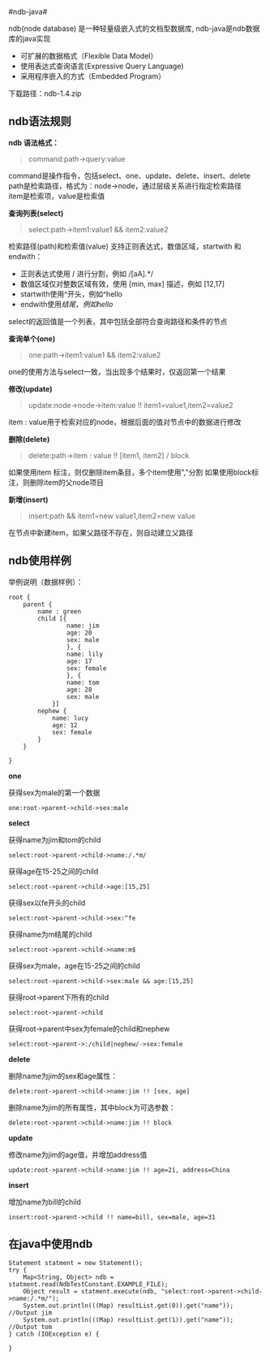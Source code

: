 #ndb-java#

ndb(node database) 是一种轻量级嵌入式的文档型数据库, ndb-java是ndb数据库的java实现 

- 可扩展的数据格式（Flexible Data Model）
- 使用表达式查询语言(Expressive Query Language)
- 采用程序嵌入的方式（Embedded Program）

下载路径：ndb-1.4.zip

## ndb语法规则 ##

**ndb 语法格式：**
> command:path->query:value

command是操作指令，包括select、one、update、delete、insert、delete<br/>
path是检索路径，格式为：node->node，通过层级关系进行指定检索路径<br/>
item是检索项，value是检索值

**查询列表(select)**
> select:path->item1:value1 && item2:value2

检索路径(path)和检索值(value) 支持正则表达式，数值区域，startwith 和 endwith：

- 正则表达式使用 / 进行分割，例如 /[aA].*/
- 数值区域仅对整数区域有效，使用 [min, max] 描述，例如 [12,17]
- startwith使用^开头，例如^hello
- endwith使用$结尾，例如hello$

select的返回值是一个列表，其中包括全部符合查询路径和条件的节点

**查询单个(one)**
> one:path->item1:value1 && item2:value2

one的使用方法与select一致，当出现多个结果时，仅返回第一个结果

**修改(update)**
> update:node->node->item:value !! item1=value1,item2=value2

item : value用于检索对应的node，根据后面的值对节点中的数据进行修改

**删除(delete)**
> delete:path->item : value !! [item1, item2] / block

如果使用item 标注，则仅删除item条目，多个item使用","分割
如果使用block标注，则删除item的父node项目

**新增(insert)**
> insert:path && item1=new value1,item2=new value

在节点中新建item，如果父路径不存在，则自动建立父路径


## ndb使用样例 ##

举例说明（数据样例）：

    root {
    	parent {
			name : green
    		child [{
    				name: jim
    				age: 20
    				sex: male
    				}, {
    				name: lily
    				age: 17
    				sex: female
    				}, {
    				name: tom
    				age: 28
    				sex: male
    			}]
			nephew {
				name: lucy
				age: 12
				sex: female
			}
    	}
		
    }


**one**

获得sex为male的第一个数据

	one:root->parent->child->sex:male

**select**

获得name为jim和tom的child

	select:root->parent->child->name:/.*m/

获得age在15-25之间的child

	select:root->parent->child->age:[15,25]  

获得sex以fe开头的child

	select:root->parent->child->sex:^fe
 
获得name为m结尾的child  

	select:root->parent->child->name:m$  

获得sex为male，age在15-25之间的child

	select:root->parent->child->sex:male && age:[15,25] 

获得root->parent下所有的child  

	select:root->parent->child   

获得root->parent中sex为female的child和nephew  

	select:root->parent->:/child|nephew/->sex:female 

**delete**

删除name为jim的sex和age属性：

	delete:root->parent->child->name:jim !! [sex, age]  

删除name为jim的所有属性，其中block为可选参数：

	delete:root->parent->child->name:jim !! block 

**update**

修改name为jim的age值，并增加address值
	
	update:root->parent->child->name:jim !! age=21, address=China 

**insert**

增加name为bill的child

	insert:root->parent->child !! name=bill, sex=male, age=31


## 在java中使用ndb ##

	Statement statment = new Statement();
	try {
		Map<String, Object> ndb = statment.read(NdbTestConstant.EXAMPLE_FILE);
		Object result = statment.execute(ndb, "select:root->parent->child->name:/.*m/");
		System.out.println(((Map) resultList.get(0)).get("name")); //Output jim
		System.out.println(((Map) resultList.get(1)).get("name")); //Output tom
	} catch (IOException e) {
		
	}
